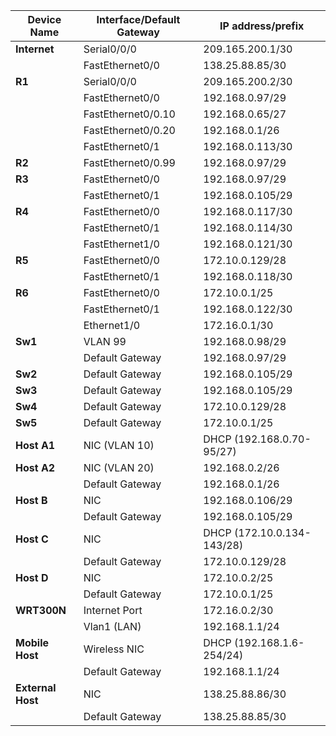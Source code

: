 |Device Name|Interface/Default Gateway|IP address/prefix|
|---|---|---|
|**Internet**|Serial0/0/0|209.165.200.1/30|
||FastEthernet0/0|138.25.88.85/30|
|**R1**|Serial0/0/0|209.165.200.2/30|
||FastEthernet0/0|192.168.0.97/29|
||FastEthernet0/0.10|192.168.0.65/27|
||FastEthernet0/0.20|192.168.0.1/26|
||FastEthernet0/1|192.168.0.113/30|
|**R2**|FastEthernet0/0.99|192.168.0.97/29|
|**R3**|FastEthernet0/0|192.168.0.97/29|
||FastEthernet0/1|192.168.0.105/29|
|**R4**|FastEthernet0/0|192.168.0.117/30|
||FastEthernet0/1|192.168.0.114/30|
||FastEthernet1/0|192.168.0.121/30|
|**R5**|FastEthernet0/0|172.10.0.129/28|
||FastEthernet0/1|192.168.0.118/30|
|**R6**|FastEthernet0/0|172.10.0.1/25|
||FastEthernet0/1|192.168.0.122/30|
||Ethernet1/0|172.16.0.1/30|
|**Sw1**|VLAN 99|192.168.0.98/29|
||Default Gateway|192.168.0.97/29|
|**Sw2**|Default Gateway|192.168.0.105/29|
|**Sw3**|Default Gateway|192.168.0.105/29|
|**Sw4**|Default Gateway|172.10.0.129/28|
|**Sw5**|Default Gateway|172.10.0.1/25|
|**Host A1**|NIC (VLAN 10)|DHCP (192.168.0.70-95/27)|
|**Host A2**|NIC (VLAN 20)|192.168.0.2/26|
||Default Gateway|192.168.0.1/26|
|**Host B**|NIC|192.168.0.106/29|
||Default Gateway|192.168.0.105/29|
|**Host C**|NIC|DHCP (172.10.0.134-143/28)|
||Default Gateway|172.10.0.129/28|
|**Host D**|NIC|172.10.0.2/25|
||Default Gateway|172.10.0.1/25|
|**WRT300N**|Internet Port|172.16.0.2/30|
||Vlan1 (LAN)|192.168.1.1/24|
|**Mobile Host**|Wireless NIC|DHCP (192.168.1.6-254/24)|
||Default Gateway|192.168.1.1/24|
|**External Host**|NIC|138.25.88.86/30|
||Default Gateway|138.25.88.85/30|